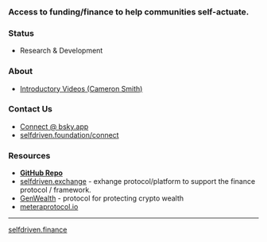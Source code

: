 ### Access to funding/finance to help communities self-actuate.

### Status
- Research & Development

### About
- [Introductory Videos (Cameron Smith)](https://youtube.com/@cameronsmith7708?si=sOGvzz_iLdhjMTJ5)

### Contact Us
- [Connect @ bsky.app](https://bsky.app/profile/markbyers.selfdriven.social)
- [selfdriven.foundation/connect](https://selfdriven.foundation/connect)

### Resources
- **[GitHub Repo](https://github.com/selfdriven-foundation/selfdriven-finance)**
- [selfdriven.exchange](https://selfdriven.exchange) - exhange protocol/platform to support the finance protocol / framework.
- [GenWealth](https://genwealth.app) - protocol for protecting crypto wealth
- [meteraprotocol.io](https://www.meteraprotocol.io)


----
[selfdriven.finance](https://selfdriven.finance)